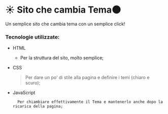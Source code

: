 # :sunny: Sito che cambia Tema:new_moon:

Un semplice sito che cambia tema con un semplice click!

<!-- Check Out: [Mitch D. Lincoln](http://mitchdlincoln.tech/) -->

### Tecnologie utilizzate:

- HTML

  - Per la struttura del sito, molto semplice;

- CSS

  > Per dare un po' di stile alla pagina e definire i temi (chiaro e scuro);

- JavaScript

        Per chiambiare effettivamente il Tema e mantenerlo anche dopo la ricarica della pagina;

